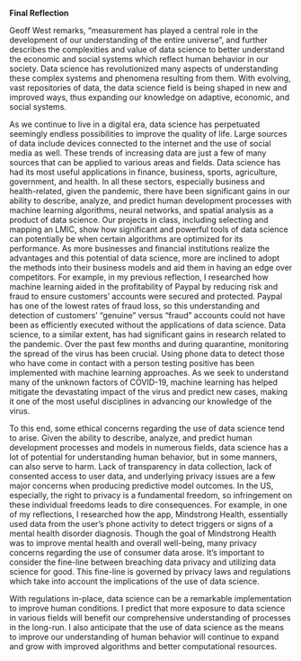 **Final Reflection**

Geoff West remarks, “measurement has played a central role in the development of our understanding of the entire universe”, and further describes the complexities and value of data science to better understand the economic and social systems which reflect human behavior in our society. Data science has revolutionized many aspects of understanding these complex systems and phenomena resulting from them. With evolving, vast repositories of data, the data science field is being shaped in new and improved ways, thus expanding our knowledge on adaptive, economic, and social systems. 

As we continue to live in a digital era, data science has perpetuated seemingly endless possibilities to improve the quality of life. Large sources of data include devices connected to the internet and the use of social media as well. These trends of increasing data are just a few of many sources that can be applied to various areas and fields. Data science has had its most useful applications in finance, business, sports, agriculture, government, and health. In all these sectors, especially business and health-related, given the pandemic, there have been significant gains in our ability to describe, analyze, and predict human development processes with machine learning algorithms, neural networks, and spatial analysis as a product of data science. Our projects in class, including selecting and mapping an LMIC, show how significant and powerful tools of data science can potentially be when certain algorithms are optimized for its performance. As more businesses and financial institutions realize the advantages and this potential of data science, more are inclined to adopt the methods into their business models and aid them in having an edge over competitors. For example, in my previous reflection, I researched how machine learning aided in the profitability of Paypal by reducing risk and fraud to ensure customers’ accounts were secured and protected. Paypal has one of the lowest rates of fraud loss, so this understanding and detection of customers’ “genuine” versus “fraud” accounts could not have been as efficiently executed without the applications of data science. Data science, to a similar extent, has had significant gains in research related to the pandemic. Over the past few months and during quarantine, monitoring the spread of the virus has been crucial. Using phone data to detect those who have come in contact with a person testing positive has been implemented with machine learning approaches. As we seek to understand many of the unknown factors of COVID-19, machine learning has helped mitigate the devastating impact of the virus and predict new cases, making it one of the most useful disciplines in advancing our knowledge of the virus. 

To this end, some ethical concerns regarding the use of data science tend to arise. Given the ability to describe, analyze, and predict human development processes and models in numerous fields, data science has a lot of potential for understanding human behavior, but in some manners, can also serve to harm. Lack of transparency in data collection, lack of consented access to user data, and underlying privacy issues are a few major concerns when producing predictive model outcomes. In the US, especially, the right to privacy is a fundamental freedom, so infringement on these individual freedoms leads to dire consequences. For example, in one of my reflections, I researched how the app, Mindstrong Health, essentially used data from the user’s phone activity to detect triggers or signs of a mental health disorder diagnosis. Though the goal of Mindstrong Health was to improve mental health and overall well-being, many privacy concerns regarding the use of consumer data arose. It’s important to consider the fine-line between breaching data privacy and utilizing data science for good. This fine-line is governed by privacy laws and regulations which take into account the implications of the use of data science. 

With regulations in-place, data science can be a remarkable implementation to improve human conditions. I predict that more exposure to data science in various fields will benefit our comprehensive understanding of processes in the long-run. I also anticipate that the use of data science as the means to improve our understanding of human behavior will continue to expand and grow with improved algorithms and better computational resources.
